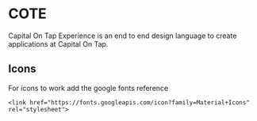 # COTE

Capital On Tap Experience is an end to end design language to create applications at Capital On Tap.

## Icons

For icons to work add the google fonts reference

`<link href="https://fonts.googleapis.com/icon?family=Material+Icons" rel="stylesheet">`
